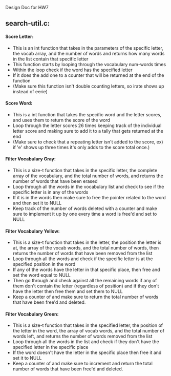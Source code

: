 Design Doc for HW7


## search-util.c:



#### Score Letter:
- This is an int function that takes in the parameters of the specific letter, the vocab array, and the number of words and returns how many words in the list contain that specific letter
- This function starts by looping through the vocabulary num-words times
- Within the loop check if the word has the specified letter
- If it does the add one to a counter that will be returned at the end of the function 
- (Make sure this function isn't double counting letters, so irate shows up instead of eerie)

#### Score Word:
- This is a int function that takes the specific word and the letter scores, and uses them to return the score of the word
- Loop through the letter scores 26 times keeping track of the individual letter score and making sure to add it to a tally that gets returned at the end
- (Make sure to check that a repeating letter isn't added to the score, ex) if 'e' shows up three times it's only adds to the score total once.)

#### Filter Vocabulary Gray:
- This is a size-t function that takes in the specific letter, the complete array of the vocabulary, and the total number of words, and returns the number of words that have been erased
- Loop through all the words in the vocabulary list and check to see if the specific letter is in any of the words
- If it is in the words then make sure to free the pointer related to the word and then set it to NULL
- Keep track of the number of words deleted with a counter and make sure to implement it up by one every time a word is free'd and set to NULL

#### Filter Vocabulary Yellow:
- This is a size-t function that takes in the letter, the position the letter is at, the array of the vocab words, and the total number of words, then returns the number of words that have been removed from the list
- Loop through all the words and check if the specific letter is at the specified position in the word
- If any of the words have the letter in that specific place, then free and set the word equal to NULL
- Then go through and check against all the remaining words if any of them don't contain the letter (regardless of position) and if they don't have the letter then free them and set them to NULL
- Keep a counter of and make sure to return the total number of words that have been free'd and deleted.

#### Filter Vocabulary Green:
- This is a size-t function that takes in the specified letter, the position of the letter in the word, the array of vocab words, and the total number of words left, and returns the number of words removed from the list
- Loop through all the words in the list and check if they don't have the specified letter in the specific place
- If the word doesn't have the letter in the specific place then free it and set it to NULL
- Keep a counter of and make sure to increment and return the total number of words that have been free'd and deleted.

